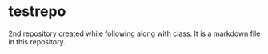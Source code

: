 # testrepo
2nd repository created while following along with class. 
It is a markdown file in this repository.

